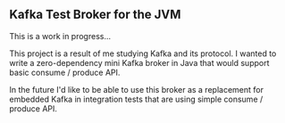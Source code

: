 ## Kafka Test Broker for the JVM

This is a work in progress...

This project is a result of me studying Kafka and its protocol. I wanted to write a zero-dependency mini Kafka broker in Java that would support basic consume / produce API.

In the future I'd like to be able to use this broker as a replacement for embedded Kafka in integration tests that are using simple consume / produce API.
